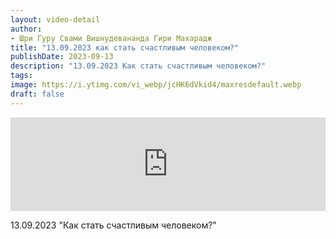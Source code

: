 ```yaml
---
layout: video-detail
author:
- Шри Гуру Свами Вишнудевананда Гири Махарадж
title: "13.09.2023 как стать счастливым человеком?"
publishDate: 2023-09-13
description: "13.09.2023 Как стать счастливым человеком?"
tags: 
image: https://i.ytimg.com/vi_webp/jcHK6dVkid4/maxresdefault.webp
draft: false
---
```


<iframe width="100%" src="https://www.youtube.com/embed/jcHK6dVkid4" frameborder="0" allowfullscreen=""></iframe> 

 13.09.2023 "Как стать счастливым человеком?"

  

 